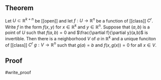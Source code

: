 ## Theorem
Let $U \subset \mathbb R^{k+n}$ be [[open]] and let $f:U \to \mathbb R^n$ be a function of [[class]] $C^r$. Write $f$ in the form $f(x,y)$ for $x \in \mathbb R^k$ and $y \in \mathbb R^n$. Suppose that $(a,b)$ is a point of $U$ such that $f(a,b) = 0$ and $\frac{\partial f}{\partial y}(a,b)$ is invertible. Then there is a neighborhood $V$ of $a$ in $\mathbb R^k$ and a unique funciton of [[class]] $C^r$ $g: V \to\mathbb R^n$ such that $g(a) =b$ and $f(x,g(x))=0$ for all $x \in V$. 
## Proof
#write_proof 